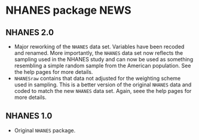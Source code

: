 # NHANES package NEWS

## NHANES 2.0

 * Major reworking of the `NHANES` data set.  Variables have been recoded and renamed.  More importantly, the `NHANES` data set now reflects the sampling used in the NHANES study and can now be used as something resembling a simple random sample from the American population.  See the help pages for more details.
 * `NHANESraw` contains that data not adjusted for the weighting scheme used in sampling.  This is a better version of the original `NHANES` data and coded to match the new `NHANES` data set.  Again, seee the help pages for more details.

## NHANES 1.0

 * Original `NHANES` package.
